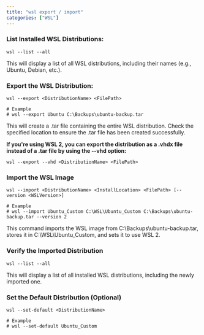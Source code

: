 ```yaml
---
title: "wsl export / import"
categories: ["WSL"]
---
```


### List Installed WSL Distributions:

```shell
wsl --list --all
```
This will display a list of all WSL distributions, including their names (e.g., Ubuntu, Debian, etc.).

### Export the WSL Distribution:
```shell
wsl --export <DistributionName> <FilePath>

# Example
# wsl --export Ubuntu C:\Backups\ubuntu-backup.tar
```
This will create a .tar file containing the entire WSL distribution.
Check the specified location to ensure the .tar file has been created successfully.

**If you're using WSL 2, you can export the distribution as a .vhdx file instead of a .tar file by using the --vhd option:**
```shell
wsl --export --vhd <DistributionName> <FilePath>
```


### Import the WSL Image
```shell
wsl --import <DistributionName> <InstallLocation> <FilePath> [--version <WSLVersion>]

# Example
# wsl --import Ubuntu_Custom C:\WSL\Ubuntu_Custom C:\Backups\ubuntu-backup.tar --version 2
```
This command imports the WSL image from C:\Backups\ubuntu-backup.tar, stores it in C:\WSL\Ubuntu_Custom, and sets it to use WSL 2.

###  Verify the Imported Distribution
```shell
wsl --list --all
```
This will display a list of all installed WSL distributions, including the newly imported one.


### Set the Default Distribution (Optional)
```shell
wsl --set-default <DistributionName>

# Example
# wsl --set-default Ubuntu_Custom
```